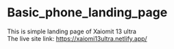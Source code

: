 # Basic_phone_landing_page
This is simple landing page of Xaiomit 13 ultra <br>
The live site link: https://xaiomi13ultra.netlify.app/

